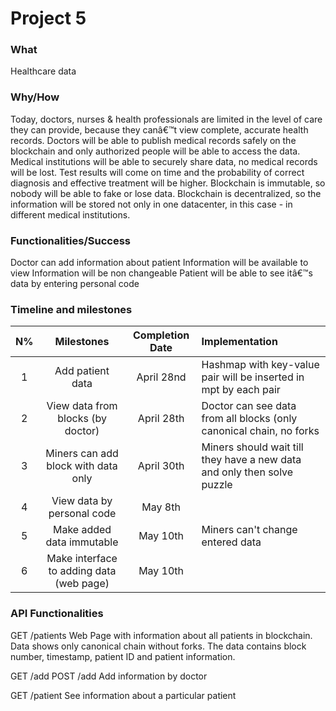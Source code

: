 Project 5
================================================

### What

Healthcare data

### Why/How

Today, doctors, nurses & health professionals are limited in the level of care they can provide, because they canâ€™t view complete, accurate health records. Doctors will be able to publish medical records safely on the blockchain and only authorized people will be able to access the data.
Medical institutions will be able to securely share data, no medical records will be lost. Test results will come on time and the probability of correct diagnosis and effective treatment will be higher. Blockchain is immutable, so nobody will be able to fake or lose data. Blockchain is decentralized, so the information will be stored not only in one datacenter, in this case - in different medical institutions.

### Functionalities/Success

Doctor can add information about patient
Information will be available to view
Information will be non changeable
Patient will be able to see itâ€™s data by entering personal code

### Timeline and milestones

| N%   | Milestones         | Completion Date | Implementation |
| :-------: |:-------------: | :-------------:| :-----|
| 1 | Add patient data | April 28nd | Hashmap with key-value pair will be inserted in mpt by each pair | 
| 2 | View data from blocks (by doctor) | April 28th | Doctor can see data from all blocks (only canonical chain, no forks|
| 3 | Miners can add block with data only | April 30th | Miners should wait till they have a new data and only then solve puzzle|
| 4 | View data by personal code| May 8th | |
| 5 | Make added data immutable | May 10th | Miners can't change entered data |
| 6 | Make interface to adding data (web page) | May 10th | |


### API Functionalities

GET /patients
Web Page with information about all patients in blockchain. Data shows only canonical chain without forks.
The data contains block number, timestamp, patient ID and patient information.

GET /add
POST /add
Add information by doctor

GET /patient
See information about a particular patient